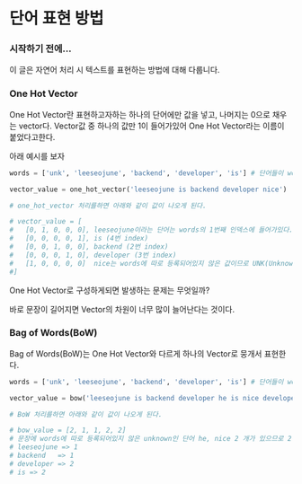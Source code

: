 # 단어 표현 방법

### 시작하기 전에...

이 글은 자연어 처리 시 텍스트를 표현하는 방법에 대해 다룹니다.



### One Hot Vector

One Hot Vector란 표현하고자하는 하나의 단어에만 값을 넣고, 나머지는 0으로 채우는 vector다. Vector값 중 하나의 값만 1이 들어가있어 One Hot Vector라는 이름이 붙었다고한다.

아래 예시를 보자

```python
words = ['unk', 'leeseojune', 'backend', 'developer', 'is'] # 단어들이 words와 같은 순서 (leeseojune : 1) 일 때

vector_value = one_hot_vector('leeseojune is backend developer nice')

# one_hot_vector 처리를하면 아래와 같이 값이 나오게 된다.

# vector_value = [
# 	[0, 1, 0, 0, 0], leeseojune이라는 단어는 words의 1번째 인덱스에 들어가있다. 1번 vector에 값이 On 된다. (1번 index)
# 	[0, 0, 0, 0, 1], is (4번 index)
#  	[0, 0, 1, 0, 0], backend (2번 index)
# 	[0, 0, 0, 1, 0], developer (3번 index)
# 	[1, 0, 0, 0, 0]  nice는 words에 따로 등록되어있지 않은 값이므로 UNK(Unknown)값의 Index인 0번째 vector에 값이 On된다.  (vocabulary에 없는 값은 unk(unknown)에 값을 넣는다.)
#]
```

One Hot Vector로 구성하게되면 발생하는 문제는 무엇일까?

바로 문장이 길어지면 Vector의 차원이 너무 많이 늘어난다는 것이다.

### Bag of Words(BoW)

Bag of Words(BoW)는 One Hot Vector와 다르게 하나의 Vector로 뭉개서 표현한다.

```python
words = ['unk', 'leeseojune', 'backend', 'developer', 'is'] # 단어들이 words와 같은 순서 (leeseojune : 1) 일 때

vector_value = bow('leeseojune is backend developer he is nice developer')

# BoW 처리를하면 아래와 같이 값이 나오게 된다.

# bow_value = [2, 1, 1, 2, 2]
# 문장에 words에 따로 등록되어있지 않은 unknown인 단어 he, nice 2 개가 있으므로 2 => 2
# leeseojune => 1
# backend	=> 1
# developer	=> 2
# is => 2
```

